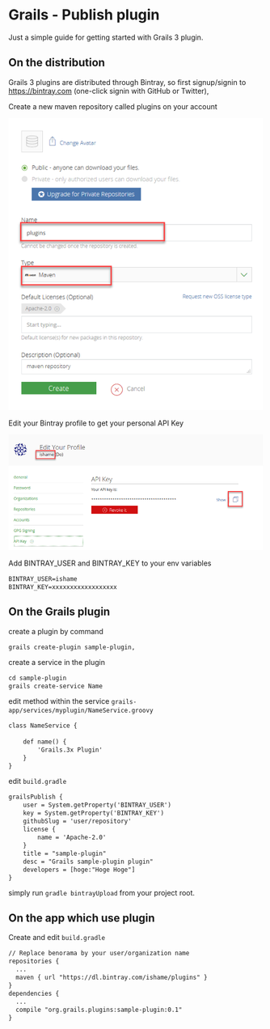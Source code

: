 # Grails - Publish plugin 

Just a simple guide for getting started with Grails 3 plugin.

## On the distribution

Grails 3 plugins are distributed through Bintray, so first signup/signin to https://bintray.com (one-click signin with GitHub or Twitter),

Create a new maven repository called plugins on your account

![plugins](../images/new-maven-repository.png)

Edit your Bintray profile to get your personal API Key

![key](../images/get-api-key.png)

Add BINTRAY_USER and BINTRAY_KEY to your env variables

	BINTRAY_USER=ishame
	BINTRAY_KEY=xxxxxxxxxxxxxxxxxx

## On the Grails plugin

create a plugin by command

	grails create-plugin sample-plugin,

create a service in the plugin

	cd sample-plugin
	grails create-service Name

edit method within the service `grails-app/services/myplugin/NameService.groovy`

   	class NameService {

        def name() {
            'Grails.3x Plugin'
        }
    }

edit `build.gradle`


	grailsPublish {
	    user = System.getProperty('BINTRAY_USER')
	    key = System.getProperty('BINTRAY_KEY')
	    githubSlug = 'user/repository'
	    license {
	        name = 'Apache-2.0'
	    }
	    title = "sample-plugin"
	    desc = "Grails sample-plugin plugin"
	    developers = [hoge:"Hoge Hoge"]
	}

simply run `gradle bintrayUpload` from your project root.


## On the app which use plugin

Create and edit `build.gradle`

	// Replace benorama by your user/organization name
	repositories {
	  ...
	  maven { url "https://dl.bintray.com/ishame/plugins" }
	}
	dependencies {
	  ...
	  compile "org.grails.plugins:sample-plugin:0.1"
	}

